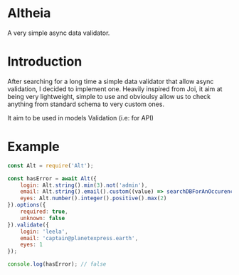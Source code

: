 # Altheia
A very simple async data validator.


# Introduction
After searching for a long time a simple data validator that allow async validation, I decided to implement one. Heavily inspired from Joi, it aim at being very lightweight, simple to use and obvioulsy allow us to check anything from standard schema to very custom ones.

It aim to be used in models Validation (i.e: for API)


# Example
```javascript
const Alt = require('Alt');

const hasError = await Alt({
    login: Alt.string().min(3).not('admin'),
    email: Alt.string().email().custom((value) => searchDBForAnOccurence())
    eyes: Alt.number().integer().positive().max(2)
}).options({
    required: true,
    unknown: false
}).validate({
    login: 'leela',
    email: 'captain@planetexpress.earth',
    eyes: 1
});

console.log(hasError); // false
```
